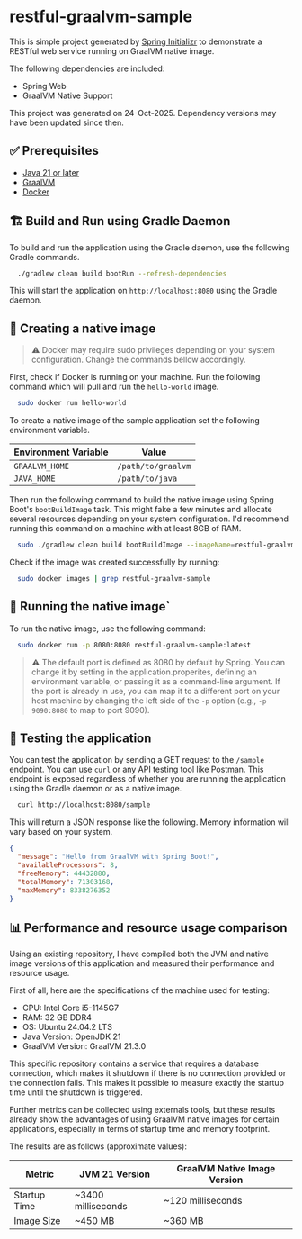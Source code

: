 # restful-graalvm-sample

This is simple project generated by [Spring Initializr](https://start.spring.io/) to demonstrate a RESTful web service running on GraalVM native image.

The following dependencies are included:

- Spring Web
- GraalVM Native Support

This project was generated on 24-Oct-2025. Dependency versions may have been updated since then.

## ✅ Prerequisites

- [Java 21 or later](https://jdk.java.net/archive/)
- [GraalVM](https://www.graalvm.org/downloads/)
- [Docker](https://www.docker.com/get-started/)

## 🏗️ Build and Run using Gradle Daemon

To build and run the application using the Gradle daemon, use the following Gradle commands.

```bash
  ./gradlew clean build bootRun --refresh-dependencies
```

This will start the application on `http://localhost:8080` using the Gradle daemon.

## 🐋 Creating a native image 

> ⚠️ Docker may require sudo privileges depending on your system configuration. Change the commands bellow accordingly.

First, check if Docker is running on your machine. Run the following command which will pull and run the `hello-world` image.

```bash
  sudo docker run hello-world
```

To create a native image of the sample application set the following environment variable.

| Environment Variable | Value              |
|----------------------|--------------------|
| `GRAALVM_HOME`       | `/path/to/graalvm` |
 | `JAVA_HOME`        | `/path/to/java`    |

Then run the following command to build the native image using Spring Boot's `bootBuildImage` task. This might fake a few minutes and allocate several resources depending on your system configuration. I'd recommend running this command on a machine with at least 8GB of RAM.

```bash
  sudo ./gradlew clean build bootBuildImage --imageName=restful-graalvm-sample --refresh-dependencies
```

Check if the image was created successfully by running:

```bash
  sudo docker images | grep restful-graalvm-sample
```

## 🚀 Running the native image`

To run the native image, use the following command:

```bash
  sudo docker run -p 8080:8080 restful-graalvm-sample:latest
```

> ⚠️ The default port is defined as 8080 by default by Spring. You can change it by setting in the application.properites, defining an environment variable, or passing it as a command-line argument.
> If the port is already in use, you can map it to a different port on your host machine by changing the left side of the `-p` option (e.g., `-p 9090:8080` to map to port 9090).

## 🧪 Testing the application

You can test the application by sending a GET request to the `/sample` endpoint. You can use `curl` or any API testing tool like Postman.
This endpoint is exposed regardless of whether you are running the application using the Gradle daemon or as a native image.

```bash
  curl http://localhost:8080/sample
```

This will return a JSON response like the following. Memory information will vary based on your system.

```json
{
  "message": "Hello from GraalVM with Spring Boot!",
  "availableProcessors": 8,
  "freeMemory": 44432880,
  "totalMemory": 71303168,
  "maxMemory": 8338276352
}
```

## 📊 Performance and resource usage comparison

Using an existing repository, I have compiled both the JVM and native image versions of this application and measured their performance and resource usage.

First of all, here are the specifications of the machine used for testing:

- CPU: Intel Core i5-1145G7
- RAM: 32 GB DDR4
- OS: Ubuntu 24.04.2 LTS
- Java Version: OpenJDK 21
- GraalVM Version: GraalVM 21.3.0

This specific repository contains a service that requires a database connection, which makes it shutdown if there is no connection provided or the connection fails. This makes it possible to measure exactly the startup time until the shutdown is triggered.

Further metrics can be collected using externals tools, but these results already show the advantages of using GraalVM native images for certain applications, especially in terms of startup time and memory footprint.

The results are as follows (approximate values):

| Metric       | JVM 21 Version     | GraalVM Native Image Version |
|--------------|--------------------|------------------------------|
| Startup Time | ~3400 milliseconds | ~120 milliseconds            |
| Image Size   | ~450 MB            | ~360 MB                      |

